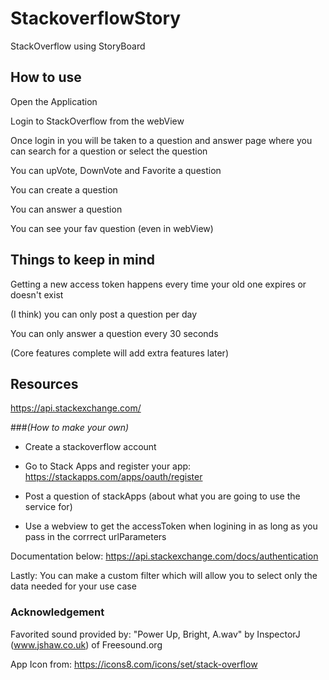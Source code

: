 # StackoverflowStory 

StackOverflow using StoryBoard 


## How to use 
Open the Application 

Login to StackOverflow from the webView 

Once login in you will be taken to a question and answer page where you can search for a question or select the question 

You can upVote, DownVote and Favorite a question 

You can create a question 

You can answer a question 

You can see your fav question (even in webView) 


## Things to keep in mind 
Getting a new access token happens every time your old one expires or doesn't exist 

(I think) you can only post a question per day 

You can only answer a question every 30 seconds

(Core features complete will add extra features later)

## Resources
https://api.stackexchange.com/

###_(How to make your own)_
- Create a stackoverflow account

- Go to Stack Apps and register your app: https://stackapps.com/apps/oauth/register

- Post a question of stackApps (about what you are going to use the service for)

- Use a webview to get the accessToken when logining in as long as you pass in the corrrect urlParameters

Documentation below: 
https://api.stackexchange.com/docs/authentication

Lastly: You can make a custom filter which will allow you to select only the data needed for your use case


### Acknowledgement
Favorited sound provided by: "Power Up, Bright, A.wav" by InspectorJ (www.jshaw.co.uk) of Freesound.org

App Icon from: https://icons8.com/icons/set/stack-overflow
